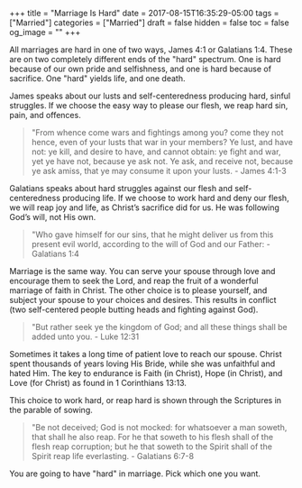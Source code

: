 +++
title = "Marriage Is Hard"
date = 2017-08-15T16:35:29-05:00
tags = ["Married"]
categories = ["Married"]
draft = false
hidden = false
toc = false
og_image = ""
+++

All marriages are hard in one of two ways, James 4:1 or Galatians 1:4. These are on two completely different ends of the "hard" spectrum. One is hard because of our own pride and selfishness, and one is hard because of sacrifice. One "hard" yields life, and one death.
<!--more-->

James speaks about our lusts and self-centeredness producing hard, sinful struggles. If we choose the easy way to please our flesh, we reap hard sin, pain, and offences.

> "From whence come wars and fightings among you? come they not hence, even of your lusts that war in your members? Ye lust, and have not: ye kill, and desire to have, and cannot obtain: ye fight and war, yet ye have not, because ye ask not. Ye ask, and receive not, because ye ask amiss, that ye may consume it upon your lusts. - James 4:1-3

Galatians speaks about hard struggles against our flesh and self-centeredness producing life. If we choose to work hard and deny our flesh, we will reap joy and life, as Christ’s sacrifice did for us. He was following God’s will, not His own.

> "Who gave himself for our sins, that he might deliver us from this present evil world, according to the will of God and our Father: - Galatians 1:4

Marriage is the same way. You can serve your spouse through love and encourage them to seek the Lord, and reap the fruit of a wonderful marriage of faith in Christ. The other choice is to please yourself, and subject your spouse to your choices and desires. This results in conflict (two self-centered people butting heads and fighting against God).

> "But rather seek ye the kingdom of God; and all these things shall be added unto you. - Luke 12:31

Sometimes it takes a long time of patient love to reach our spouse. Christ spent thousands of years loving His Bride, while she was unfaithful and hated Him. The key to endurance is Faith (in Christ), Hope (in Christ), and Love (for Christ) as found in 1 Corinthians 13:13.

This choice to work hard, or reap hard is shown through the Scriptures in the parable of sowing.

> "Be not deceived; God is not mocked: for whatsoever a man soweth, that shall he also reap. For he that soweth to his flesh shall of the flesh reap corruption; but he that soweth to the Spirit shall of the Spirit reap life everlasting. - Galatians 6:7-8

You are going to have "hard" in marriage. Pick which one you want.
